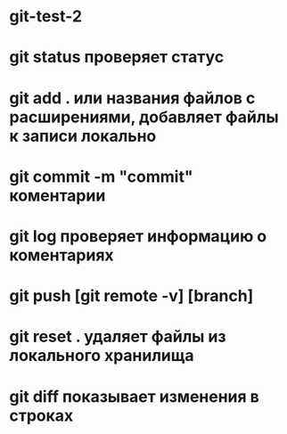# git-test-2

# git status проверяет статус

# git add . или названия файлов с расширениями, добавляет файлы к записи локально

# git commit -m "commit" коментарии

# git log проверяет информацию о коментариях

# git push [git remote -v] [branch]


# git reset . удаляет файлы из локального хранилища

# git diff показывает изменения в строках